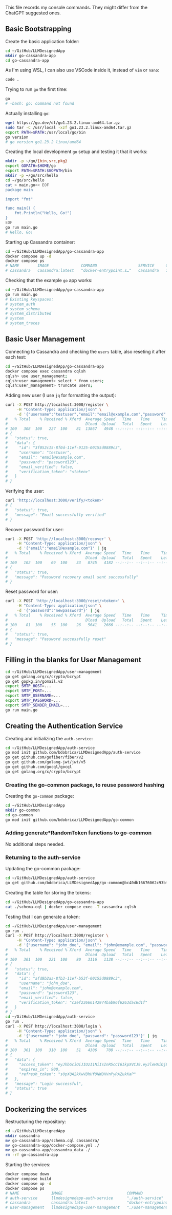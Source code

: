 This file records my console commands. They might differ from the ChatGPT suggested ones.

## Basic Bootstrapping

Create the basic application folder:

```sh
cd ~/GitHub/LLMDesignedApp
mkdir go-cassandra-app
cd go-cassandra-app
```

As I'm using WSL, I can also use VSCode inside it, instead of `vim` or `nano`:

```sh
code .
```

Trying to run `go` the first time:

```sh
go
# -bash: go: command not found
```

Actually installing `go`:

```sh
wget https://go.dev/dl/go1.23.2.linux-amd64.tar.gz
sudo tar -C /usr/local -xzf go1.23.2.linux-amd64.tar.gz
export PATH=$PATH:/usr/local/go/bin
go version
# go version go1.23.2 linux/amd64
```

Creating the local development `go` setup and testing it that it works:

```sh
mkdir -p ~/go/{bin,src,pkg}
export GOPATH=$HOME/go
export PATH=$PATH:$GOPATH/bin
mkdir -p ~/go/src/hello
cd ~/go/src/hello
cat > main.go<< EOF
package main

import "fmt"

func main() {
    fmt.Println("Hello, Go!")
}
EOF
go run main.go
# Hello, Go!
```

Starting up Cassandra container:

```sh
cd ~/GitHub/LLMDesignedApp/go-cassandra-app
docker compose up -d
docker compose ps
# NAME        IMAGE              COMMAND                  SERVICE     CREATED          STATUS          PORTS
# cassandra   cassandra:latest   "docker-entrypoint.s…"   cassandra   10 minutes ago   Up 10 minutes   7000-7001/tcp, 7199/tcp, 9160/tcp, 0.0.0.0:9042->9042/tcp, :::9042->9042/tcp
```

Checking that the example `go` app works:

```sh
cd ~/GitHub/LLMDesignedApp/go-cassandra-app
go run main.go
# Existing keyspaces:
# system_auth
# system_schema
# system_distributed
# system
# system_traces
```

## Basic User Management

Connecting to Cassandra and checking the `users` table, also reseting it after each test:

```sh
cd ~/GitHub/LLMDesignedApp/go-cassandra-app
docker compose exec cassandra cqlsh
cqlsh> use user_management;
cqlsh:user_management> select * from users;
cqlsh:user_management> truncate users;
```

Adding new user (I use `jq` for formatting the output):

```sh
curl -X POST http://localhost:3000/register \
     -H "Content-Type: application/json" \
     -d '{"username":"testuser","email":"email@example.com","password":"password123"}' | jq
#   % Total    % Received % Xferd  Average Speed   Time    Time     Time  Current
#                                  Dload  Upload   Total   Spent    Left  Speed
# 100   308  100   227  100    81  13867   4948 --:--:-- --:--:-- --:--:-- 19250
# {
#   "status": true,
#   "data": {
#     "id": "3f052c15-8f0d-11ef-9125-00155d0889c3",
#     "username": "testuser",
#     "email": "email@example.com",
#     "password": "password123",
#     "email_verified": false,
#     "verification_token": "<token>"
#   }
# }
```

Verifying the user:
```sh
curl 'http://localhost:3000/verify/<token>'
# {
#   "status": true,
#   "message": "Email successfully verified"
# }
```

Recover password for user:
```sh
curl -X POST 'http://localhost:3000/recover' \
     -H "Content-Type: application/json" \
     -d '{"email":"email@example.com"}' | jq
#   % Total    % Received % Xferd  Average Speed   Time    Time     Time  Current
#                                  Dload  Upload   Total   Spent    Left  Speed
# 100   102  100    69  100    33   8745   4182 --:--:-- --:--:-- --:--:-- 14571
# {
#   "status": true,
#   "message": "Password recovery email sent successfully"
# }
```

Reset password for user:
```sh
curl -X POST 'http://localhost:3000/reset/<token>' \
     -H "Content-Type: application/json" \
     -d '{"password":"newpassword"}' | jq
#   % Total    % Received % Xferd  Average Speed   Time    Time     Time  Current
#                                  Dload  Upload   Total   Spent    Left  Speed
# 100    81  100    55  100    26   5641   2666 --:--:-- --:--:-- --:--:--  9000
# {
#   "status": true,
#   "message": "Password successfully reset"
# }
```

## Filling in the blanks for User Management

```sh
cd ~/GitHub/LLMDesignedApp/user-management
go get golang.org/x/crypto/bcrypt
go get gopkg.in/gomail.v2
export SMTP_HOST=...
export SMTP_PORT=...
export SMTP_USERNAME=...
export SMTP_PASSWORD=...
export SMTP_SENDER_EMAIL=...
go run main.go
```

## Creating the Authentication Service

Creating and initializing the `auth-service`:

```sh
cd ~/GitHub/LLMDesignedApp/auth-service
go mod init github.com/bdobrica/LLMDesignedApp/auth-service
go get github.com/gofiber/fiber/v2
go get github.com/golang-jwt/jwt/v5
go get github.com/gocql/gocql
go get golang.org/x/crypto/bcrypt
```

### Creating the go-common package, to reuse password hashing

Creating the `go-common` package:

```sh
cd ~/GitHub/LLMDesignedApp
mkdir go-common
cd go-common
go mod init github.com/bdobrica/LLMDesignedApp/go-common
```

### Adding generate*RandomToken functions to go-common

No additional steps needed.

### Returning to the auth-service

Updating the go-common package:

```sh
cd ~/GitHub/LLMDesignedApp/auth-service
go get github.com/bdobrica/LLMDesignedApp/go-common@bc40db16676062c93bfedfcd58628eb6e6344533
```

Creating the table for storing the tokens:

```sh
cd ~/GitHub/LLMDesignedApp/go-cassandra-app
cat ./schema.cql | docker compose exec -T cassandra cqlsh
```

Testing that I can generate a token:

```sh
cd ~/GitHub/LLMDesignedApp/user-management
go run .
curl -X POST http://localhost:3000/register \
     -H "Content-Type: application/json" \
     -d '{"username": "john_doe", "email": "john@example.com", "password": "password123"}' | jq
#   % Total    % Received % Xferd  Average Speed   Time    Time     Time  Current
#                                  Dload  Upload   Total   Spent    Left  Speed
# 100   301  100   221  100    80   3116   1128 --:--:-- --:--:-- --:--:--  4300
# {
#   "status": true,
#   "data": {
#     "id": "afd8b2aa-8fb3-11ef-b53f-00155d0889c3",
#     "username": "john_doe",
#     "email": "john@example.com",
#     "password": "password123",
#     "email_verified": false,
#     "verification_token": "c3ef23666142974bab96f6263dac6d1f"
#   }
# }
cd ~/GitHub/LLMDesignedApp/auth-service
go run .
curl -X POST http://localhost:3000/login \
     -H "Content-Type: application/json" \
     -d '{"username": "john_doe", "password": "password123"}' | jq
#   % Total    % Received % Xferd  Average Speed   Time    Time     Time  Current
#                                  Dload  Upload   Total   Spent    Left  Speed
# 100   361  100   310  100    51   4306    708 --:--:-- --:--:-- --:--:--  5084
# {
#   "data": {
#     "access_token": "eyJhbGciOiJIUzI1NiIsInR5cCI6IkpXVCJ9.eyJleHAiOjE3Mjk1MjAzMTAsInVzZXJfaWQiOiJhZmQ4YjJhYS04ZmIzLTExZWYtYjUzZi0wMDE1NWQwODg5YzMifQ.iKYJ2zhQyiNY689rAdN6J81M0b1EHMHgHjDSVtWyYkw",
#     "expires_in": 900,
#     "refresh_token": "s0pXQA2kXwVBhHfONWDHVnPyRAZukKaP"
#   },
#   "message": "Login successful",
#   "status": true
# }
```

## Dockerizing the services

Restructuring the repository:

```sh
cd ~/GitHub/LLMDesignedApp
mkdir cassandra
mv go-cassandra-app/schema.cql cassandra/
mv go-cassandra-app/docker-compose.yml ./
mv go-cassandra-app/cassandra_data ./
rm -rf go-cassandra-app
```

Starting the services:

```sh
docker compose down
docker compose build
docker compose up -d
docker compose ps
# NAME              IMAGE                            COMMAND                  SERVICE           CREATED          STATUS                    PORTS
# auth-service      llmdesignedapp-auth-service      "./auth-service"         auth-service      53 seconds ago   Up 19 seconds             0.0.0.0:3001->3001/tcp, :::3001->3001/tcp
# cassandra         cassandra:latest                 "docker-entrypoint.s…"   cassandra         53 seconds ago   Up 52 seconds (healthy)   7000-7001/tcp, 7199/tcp, 9160/tcp, 0.0.0.0:9042->9042/tcp, :::9042->9042/tcp
# user-management   llmdesignedapp-user-management   "./user-management"      user-management   53 seconds ago   Up 19 seconds             0.0.0.0:3000->3000/tcp, :::3000->3000/tcp
```
